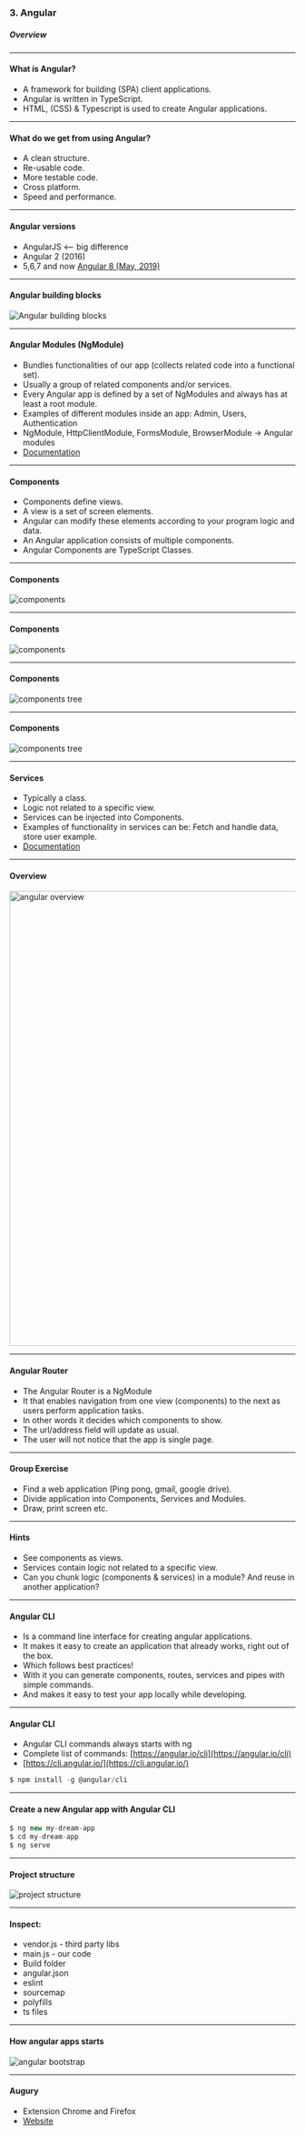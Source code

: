 ### 3. Angular</h3>
##### Overview</h5>

---


#### What is Angular?

* A framework for building (SPA) client applications.
* Angular is written in TypeScript.
* HTML, (CSS) & Typescript is used to create Angular applications.
---


#### What do we get from using Angular?

* A clean structure.
* Re-usable code.
* More testable code.
* Cross platform.
* Speed and performance.

---

#### Angular versions

* AngularJS <— big difference
* Angular 2 (2016)
* 5,6,7 and now <a href="https://angular.io/" target="_blank">Angular 8 (May, 2019)</a>

---


#### Angular building blocks
<img src="new/media/angular-images/angular-3/blocks.png" alt="Angular building blocks">

---

#### Angular Modules (NgModule)

* Bundles functionalities of our app (collects related code into a functional set).
* Usually a group of related components and/or services.
* Every Angular app is defined by a set of NgModules and always has at least a root module.
* Examples of different modules inside an app: Admin, Users, Authentication
* NgModule, HttpClientModule, FormsModule, BrowserModule -> Angular modules
* <a href="https://angular.io/guide/architecture-modules" target="_blank">Documentation</a>

---

#### Components

* Components define views. 
* A view is a set of screen elements.
* Angular can modify these elements according to your program logic and data.
* An Angular application consists of multiple components.
* Angular Components are TypeScript Classes.

---

#### Components
<img src="/new/media/angular-images/angular-3/components.png" alt="components">

---

#### Components
<img src="/new/media/angular-images/angular-3/components2.png" alt="components">

---

#### Components
<img src="/new/media/angular-images/angular-3/component3.png" alt="components tree">

---

#### Components
<img src="/new/media/angular-images/angular-3/componentTree.png" alt="components tree">

---


#### Services

* Typically a class.
* Logic not related to a specific view.
* Services can be injected into Components.
* Examples of functionality in services can be: Fetch and handle data, store user example.
* <a href="https://angular.io/guide/architecture-services" target="_blank">Documentation</a>

---

#### Overview
<img style="width: 800px" src="/new/media/angular-images/angular-3/angularoverview.png" alt="angular overview">

---

#### Angular Router

* The Angular Router is a NgModule
* It that enables navigation from one view (components) to the next as users perform application tasks.
* In other words it decides which components to show.
* The url/address field will update as usual.
* The user will not notice that the app is single page.
---

#### Group Exercise

* Find a web application (Ping pong, gmail, google drive).
* Divide application into Components, Services and Modules.
* Draw, print screen etc.

---


#### Hints

* See components as views.
* Services contain logic not related to a specific view.
* Can you chunk logic (components & services) in a module? And reuse in another application?

---

#### Angular CLI

* Is a command line interface for creating angular applications.
* It makes it easy to create an application that already works, right out of the box.
* Which follows best practices!
* With it you can generate components, routes, services and pipes with simple commands.
* And makes it easy to test your app locally while developing.
---

####  Angular CLI

* Angular CLI commands always starts with ng 
* Complete list of commands: [https://angular.io/cli](https://angular.io/cli)
* [https://cli.angular.io/](https://cli.angular.io/)
				
```javascript
$ npm install -g @angular/cli
```

---
				
#### Create a new Angular app with Angular CLI

```javascript
$ ng new my-dream-app
$ cd my-dream-app
$ ng serve
```
---

#### Project structure
<img  src="/new/media/angular-images/angular-3/proj.png" alt="project structure">

---

#### Inspect:

* vendor.js - third party libs
* main.js - our code
* Build folder
* angular.json
* eslint
* sourcemap
* polyfills
* ts files
---

#### How angular apps starts
<img src="/new/media/angular-images/angular-3/angularstart.png" alt="angular bootstrap">

---

#### Augury

* Extension Chrome and Firefox
* <a href="https://augury.rangle.io/" target="_blank">Website</a>